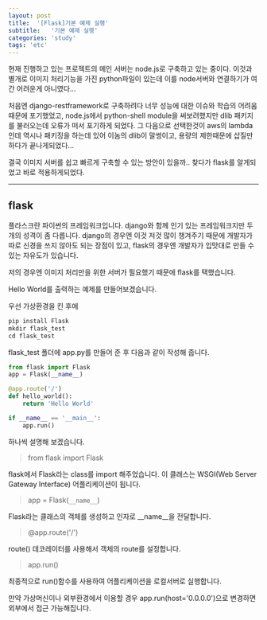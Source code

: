 ```yaml
---
layout: post
title:  '[Flask]기본 예제 실행'
subtitle:   '기본 예제 실행'
categories: 'study'
tags: 'etc'
---
```


현재 진행하고 있는 프로젝트의 메인 서버는 node.js로 구축하고 있는 중이다. 이것과 별개로 이미지 처리기능을 가진 python파일이 있는데 이를 node서버와 연결하기가 여간 어려운게 아니였다...

처음엔 django-restframework로 구축하려다 너무 성능에 대한 이슈와 학습의 어려움 때문에 포기했었고, node.js에서 python-shell module을 써보려했지만 dlib 패키지를 불러오는데 오류가 떠서 포기하게 되었다. 그 다음으로 선택한것이 aws의 lambda인데 역시나 패키징을 하는데 있어 이놈의 dlib이 말썽이고, 용량의 제한때문에 삽질만 하다가 끝나게되었다...

결국 이미지 서버를 쉽고 빠르게 구축할 수 있는 방안이 있을까.. 찾다가 flask를 알게되었고 바로 적용하게되었다.

---

## flask

플라스크란 파이썬의 프레임워크입니다. django와 함께 인기 있는 프레임워크지만 두개의 성격이 좀 다릅니다. django의 경우엔 이것 저것 많이 챙겨주기 때문에 개발자가 따로 신경을 쓰지 않아도 되는 장점이 있고, flask의 경우엔 개발자가 입맛대로 만들 수 있는 자유도가 있습니다.

저의 경우엔 이미지 처리만을 위한 서버가 필요했기 때문에 flask를 택했습니다.

Hello World를 출력하는 예제를 만들어보겠습니다.

우선 가상환경을 킨 후에 

```python
pip install Flask
mkdir flask_test
cd flask_test
```

flask_test 폴더에 app.py를 만들어 준 후 다음과 같이 작성해 줍니다.

```python
from flask import Flask
app = Flask(__name__)

@app.route('/')
def hello_world():
    return 'Hello World'

if __name__ == '__main__':
    app.run()
```

하나씩 설명해 보겠습니다.

> from flask import Flask

flask에서 Flask라는 class를 import 해주었습니다. 이 클래스는 WSGI(Web Server Gateway Interface) 어플리케이션이 됩니다.

> app = Flask(```__name__```)

Flask라는 클래스의 객체를 생성하고 인자로 __name__을 전달합니다.  

> @app.route('/')

route() 데코레이터를 사용해서 객체의 route를 설정합니다.

> app.run()

최종적으로 run()함수를 사용하여 어플리케이션을 로컬서버로 실행합니다.

만약 가상머신이나 외부환경에서 이용할 경우 
app.run(host='0.0.0.0')으로 변경하면 외부에서 접근 가능해집니다.

